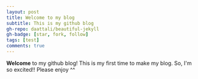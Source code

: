 ```yaml
---
layout: post
title: Welcome to my blog
subtitle: This is my github blog
gh-repo: daattali/beautiful-jekyll
gh-badge: [star, fork, follow]
tags: [test]
comments: true
---
```


**Welcome** to my github blog! This is my first time to make my blog. So, I'm so excited!! Please enjoy ^^
